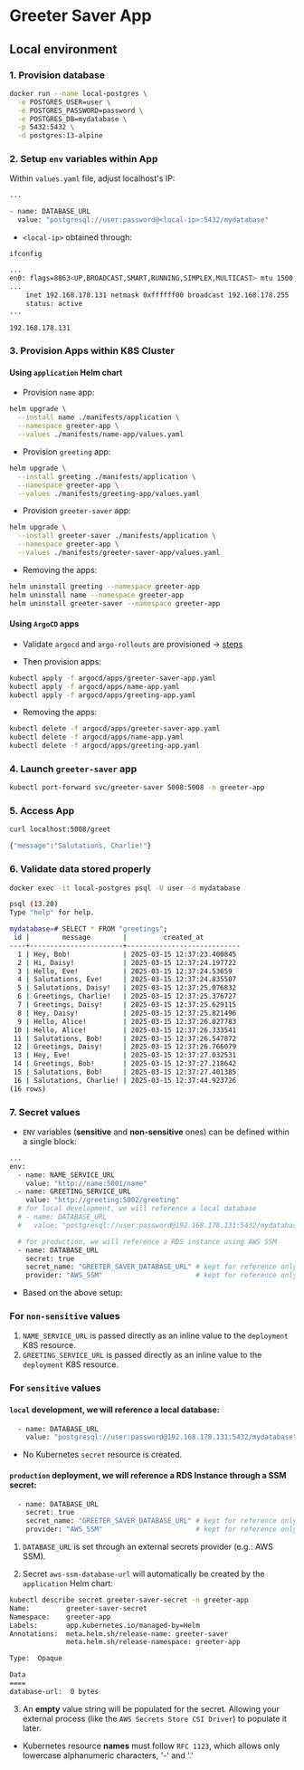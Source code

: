 # Greeter Saver App

## Local environment

### 1. Provision database

```bash
docker run --name local-postgres \
  -e POSTGRES_USER=user \
  -e POSTGRES_PASSWORD=password \
  -e POSTGRES_DB=mydatabase \
  -p 5432:5432 \
  -d postgres:13-alpine
```

### 2. Setup `env` variables within App

Within `values.yaml` file, adjust localhost's IP:

```bash
...

- name: DATABASE_URL
  value: "postgresql://user:password@<local-ip>:5432/mydatabase"
```

- `<local-ip>` obtained through:

```
ifconfig
```

```bash
...
en0: flags=8863<UP,BROADCAST,SMART,RUNNING,SIMPLEX,MULTICAST> mtu 1500
...
	inet 192.168.178.131 netmask 0xffffff00 broadcast 192.168.178.255
	status: active
...
```

```
192.168.178.131
```

### 3. Provision Apps within K8S Cluster

#### Using `application` Helm chart

- Provision `name` app:

```bash
helm upgrade \
  --install name ./manifests/application \
  --namespace greeter-app \
  --values ./manifests/name-app/values.yaml
```

- Provision `greeting` app:

```bash
helm upgrade \
  --install greeting ./manifests/application \
  --namespace greeter-app \
  --values ./manifests/greeting-app/values.yaml
```

- Provision `greeter-saver` app:

```bash
helm upgrade \
  --install greeter-saver ./manifests/application \
  --namespace greeter-app \
  --values ./manifests/greeter-saver-app/values.yaml
```

- Removing the apps:

```bash
helm uninstall greeting --namespace greeter-app
helm uninstall name --namespace greeter-app
helm uninstall greeter-saver --namespace greeter-app
```

#### Using `ArgoCD` apps

- Validate `argocd` and `argo-rollouts` are provisioned -> [steps](/argocd/README.md)

- Then provision apps:

```bash
kubectl apply -f argocd/apps/greeter-saver-app.yaml
kubectl apply -f argocd/apps/name-app.yaml
kubectl apply -f argocd/apps/greeting-app.yaml
```

- Removing the apps:

```bash
kubectl delete -f argocd/apps/greeter-saver-app.yaml
kubectl delete -f argocd/apps/name-app.yaml
kubectl delete -f argocd/apps/greeting-app.yaml
```

### 4. Launch `greeter-saver` app

```bash
kubectl port-forward svc/greeter-saver 5008:5008 -n greeter-app
```

### 5. Access App

```bash
curl localhost:5008/greet

{"message":"Salutations, Charlie!"}
```

### 6. Validate data stored properly

```bash
docker exec -it local-postgres psql -U user -d mydatabase

psql (13.20)
Type "help" for help.

mydatabase=# SELECT * FROM "greetings";
 id |        message        |         created_at
----+-----------------------+----------------------------
  1 | Hey, Bob!             | 2025-03-15 12:37:23.400845
  2 | Hi, Daisy!            | 2025-03-15 12:37:24.197722
  3 | Hello, Eve!           | 2025-03-15 12:37:24.53659
  4 | Salutations, Eve!     | 2025-03-15 12:37:24.835507
  5 | Salutations, Daisy!   | 2025-03-15 12:37:25.076832
  6 | Greetings, Charlie!   | 2025-03-15 12:37:25.376727
  7 | Greetings, Daisy!     | 2025-03-15 12:37:25.629115
  8 | Hey, Daisy!           | 2025-03-15 12:37:25.821496
  9 | Hello, Alice!         | 2025-03-15 12:37:26.027783
 10 | Hello, Alice!         | 2025-03-15 12:37:26.333541
 11 | Salutations, Bob!     | 2025-03-15 12:37:26.547872
 12 | Greetings, Daisy!     | 2025-03-15 12:37:26.766079
 13 | Hey, Eve!             | 2025-03-15 12:37:27.032531
 14 | Greetings, Bob!       | 2025-03-15 12:37:27.218642
 15 | Salutations, Bob!     | 2025-03-15 12:37:27.401385
 16 | Salutations, Charlie! | 2025-03-15 12:37:44.923726
(16 rows)
```

### 7. Secret values

- `ENV` variables (**sensitive** and **non-sensitive** ones) can be defined within a single block:

```bash
...
env:
  - name: NAME_SERVICE_URL
    value: "http://name:5001/name"
  - name: GREETING_SERVICE_URL
    value: "http://greeting:5002/greeting"
  # for local development, we will reference a local database
  # - name: DATABASE_URL
  #   value: "postgresql://user:password@192.168.178.131:5432/mydatabase"

  # for production, we will reference a RDS instance using AWS SSM
  - name: DATABASE_URL
    secret: true
    secret_name: "GREETER_SAVER_DATABASE_URL" # kept for reference only
    provider: "AWS_SSM"                       # kept for reference only

```

- Based on the above setup:

### For `non-sensitive` values

1. `NAME_SERVICE_URL` is passed directly as an inline value to the `deployment` K8S resource.
2. `GREETING_SERVICE_URL` is passed directly as an inline value to the `deployment` K8S resource.

### For `sensitive` values

#### `local` development, we will reference a local database:

```bash
  - name: DATABASE_URL
    value: "postgresql://user:password@192.168.178.131:5432/mydatabase"
```

- No Kubernetes `secret` resource is created.

#### `production` deployment, we will reference a RDS Instance through a SSM secret:

```bash
  - name: DATABASE_URL
    secret: true
    secret_name: "GREETER_SAVER_DATABASE_URL" # kept for reference only
    provider: "AWS_SSM"                       # kept for reference only
```

1. `DATABASE_URL` is set through an external secrets provider (e.g.: AWS SSM).

2. Secret `aws-ssm-database-url` will automatically be created by the `application` Helm chart:

```bash
kubectl describe secret greeter-saver-secret -n greeter-app
Name:         greeter-saver-secret
Namespace:    greeter-app
Labels:       app.kubernetes.io/managed-by=Helm
Annotations:  meta.helm.sh/release-name: greeter-saver
              meta.helm.sh/release-namespace: greeter-app

Type:  Opaque

Data
====
database-url:  0 bytes
```

3. An **empty** value string will be populated for the secret. Allowing your external process (like the `AWS Secrets Store CSI Driver`) to populate it later.

- Kubernetes resource **names** must follow `RFC 1123`, which allows only lowercase alphanumeric characters, '-' and '.'
